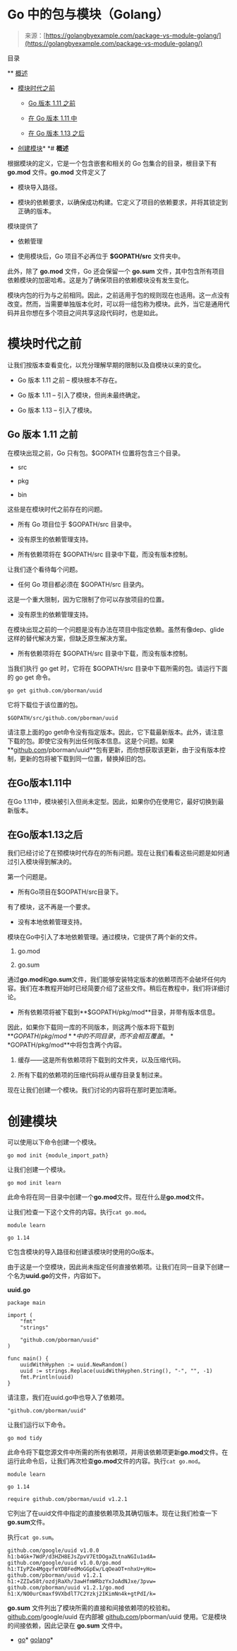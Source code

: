 <!--yml

类别：未分类

日期：2024-10-13 06:30:08

-->

# Go 中的包与模块（Golang）

> 来源：[https://golangbyexample.com/package-vs-module-golang/](https://golangbyexample.com/package-vs-module-golang/)

目录

**   [概述](#Overview "Overview")

+   [模块时代之前](#Before_Modules_World "Before Modules World")

    +   [Go 版本 1.11 之前](#Pre_Go_version_111 "Pre Go version 1.11")

    +   [在 Go 版本 1.11 中](#In_Go_version_111 "In Go version 1.11")

    +   [在 Go 版本 1.13 之后](#After_Go_Version_113 "After Go Version 1.13")

+   [创建模块](#Creating_Modules "Creating Modules")*  *# **概述**

根据模块的定义，它是一个包含嵌套和相关的 Go 包集合的目录，根目录下有 **go.mod** 文件。**go.mod** 文件定义了

+   模块导入路径。

+   模块的依赖要求，以确保成功构建。它定义了项目的依赖要求，并将其锁定到正确的版本。

模块提供了

+   依赖管理

+   使用模块后，Go 项目不必再位于 **$GOPATH/src** 文件夹中。

此外，除了 **go.mod** 文件，Go 还会保留一个 **go.sum** 文件，其中包含所有项目依赖模块的加密哈希。这是为了确保项目的依赖模块没有发生变化。

模块内包的行为与之前相同。因此，之前适用于包的规则现在也适用。这一点没有改变。然而，当需要单独版本化时，可以将一组包称为模块。此外，当它是通用代码并且你想在多个项目之间共享这段代码时，也是如此。

# **模块时代之前**

让我们按版本查看变化，以充分理解早期的限制以及自模块以来的变化。

+   Go 版本 1.11 之前 – 模块根本不存在。

+   Go 版本 1.11 – 引入了模块，但尚未最终确定。

+   Go 版本 1.13 – 引入了模块。

## **Go 版本 1.11 之前**

在模块出现之前，Go 只有包。$GOPATH 位置将包含三个目录。

+   src

+   pkg

+   bin

这些是在模块时代之前存在的问题。

+   所有 Go 项目位于 $GOPATH/src 目录中。

+   没有原生的依赖管理支持。

+   所有依赖项将在 $GOPATH/src 目录中下载，而没有版本控制。

让我们逐个看待每个问题。

+   任何 Go 项目都必须在 $GOPATH/src 目录内。

这是一个重大限制，因为它限制了你可以存放项目的位置。

+   没有原生的依赖管理支持。

在模块出现之前的一个问题是没有办法在项目中指定依赖。虽然有像dep、glide这样的替代解决方案，但缺乏原生解决方案。

+   所有依赖项将在 $GOPATH/src 目录中下载，而没有版本控制。

当我们执行 go get 时，它将在 $GOPATH/src 目录中下载所需的包。请运行下面的 go get 命令。

```
go get github.com/pborman/uuid
```

它将下载位于该位置的包。

```
$GOPATH/src/github.com/pborman/uuid
```

请注意上面的go get命令没有指定版本。因此，它下载最新版本。此外，请注意下载的包。即使它没有列出任何版本信息。这是个问题。如果**[github.com](http://github.com)/pborman/uuid**包有更新，而你想获取该更新，由于没有版本控制，更新的包将被下载到同一位置，替换掉旧的包。

## **在Go版本1.11中**

在Go 1.11中，模块被引入但尚未定型。因此，如果你仍在使用它，最好切换到最新版本。

## **在Go版本1.13之后**

我们已经讨论了在预模块时代存在的所有问题。现在让我们看看这些问题是如何通过引入模块得到解决的。

第一个问题是。

+   所有Go项目在$GOPATH/src目录下。

有了模块，这不再是一个要求。

+   没有本地依赖管理支持。

模块在Go中引入了本地依赖管理。通过模块，它提供了两个新的文件。

1.  go.mod

1.  go.sum

通过**go.mod**和**go.sum**文件，我们能够安装特定版本的依赖项而不会破坏任何内容。我们在本教程开始时已经简要介绍了这些文件。稍后在教程中，我们将详细讨论。

+   所有依赖项将被下载到**$GOPATH/pkg/mod**目录，并带有版本信息。

因此，如果你下载同一库的不同版本，则这两个版本将下载到**$GOPATH/pkg/mod**中的不同目录，而不会相互覆盖。**$GOPATH/pkg/mod**中将包含两个内容。

1.  缓存——这是所有依赖项将下载到的文件夹，以及压缩代码。

1.  所有下载的依赖项的压缩代码将从缓存目录复制过来。

现在让我们创建一个模块。我们讨论的内容将在那时更加清晰。

# **创建模块**

可以使用以下命令创建一个模块。

```
go mod init {module_import_path}
```

让我们创建一个模块。

```
go mod init learn
```

此命令将在同一目录中创建一个**go.mod**文件。现在什么是**go.mod**文件。

让我们检查一下这个文件的内容。执行`cat go.mod`。

```
module learn

go 1.14
```

它包含模块的导入路径和创建该模块时使用的Go版本。

由于这是一个空模块，因此尚未指定任何直接依赖项。让我们在同一目录下创建一个名为**uuid.go**的文件，内容如下。

**uuid.go**

```
package main

import (
	"fmt"
	"strings"

	"github.com/pborman/uuid"
)

func main() {
	uuidWithHyphen := uuid.NewRandom()
	uuid := strings.Replace(uuidWithHyphen.String(), "-", "", -1)
	fmt.Println(uuid)
}
```

请注意，我们在uuid.go中也导入了依赖项。

```
"github.com/pborman/uuid"
```

让我们运行以下命令。

```
go mod tidy
```

此命令将下载您源文件中所需的所有依赖项，并用该依赖项更新**go.mod**文件。在运行此命令后，让我们再次检查**go.mod**文件的内容。执行`cat go.mod`。

```
module learn

go 1.14

require github.com/pborman/uuid v1.2.1
```

它列出了在uuid文件中指定的直接依赖项及其确切版本。现在让我们检查一下**go.sum**文件。

执行`cat go.sum`。

```
github.com/google/uuid v1.0.0 h1:b4Gk+7WdP/d3HZH8EJsZpvV7EtDOgaZLtnaNGIu1adA=
github.com/google/uuid v1.0.0/go.mod h1:TIyPZe4MgqvfeYDBFedMoGGpEw/LqOeaOT+nhxU+yHo=
github.com/pborman/uuid v1.2.1 h1:+ZZIw58t/ozdjRaXh/3awHfmWRbzYxJoAdNJxe/3pvw=
github.com/pborman/uuid v1.2.1/go.mod h1:X/NO0urCmaxf9VXbdlT7C2Yzkj2IKimNn4k+gtPdI/k=
```

**go.sum** 文件列出了模块所需的直接和间接依赖项的校验和。 [github.com](http://github.com)/google/uuid 在内部被 [github.com](http://github.com)/pborman/uuid 使用。它是模块的间接依赖，因此记录在 **go.sum** 文件中。

+   [go](https://golangbyexample.com/tag/go/)*   [golang](https://golangbyexample.com/tag/golang/)*
